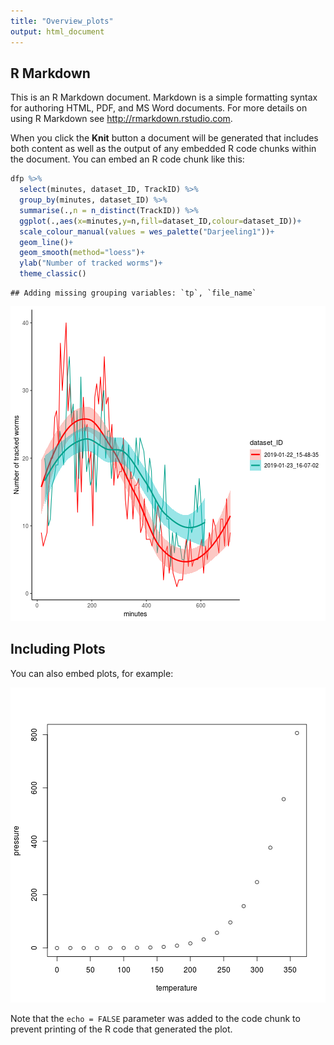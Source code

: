 ```yaml
---
title: "Overview_plots"
output: html_document
---
```




## R Markdown

This is an R Markdown document. Markdown is a simple formatting syntax for authoring HTML, PDF, and MS Word documents. For more details on using R Markdown see <http://rmarkdown.rstudio.com>.

When you click the **Knit** button a document will be generated that includes both content as well as the output of any embedded R code chunks within the document. You can embed an R code chunk like this:



```r
dfp %>%
  select(minutes, dataset_ID, TrackID) %>%
  group_by(minutes, dataset_ID) %>%
  summarise(.,n = n_distinct(TrackID)) %>%
  ggplot(.,aes(x=minutes,y=n,fill=dataset_ID,colour=dataset_ID))+
  scale_colour_manual(values = wes_palette("Darjeeling1"))+
  geom_line()+
  geom_smooth(method="loess")+
  ylab("Number of tracked worms")+
  theme_classic()
```

```
## Adding missing grouping variables: `tp`, `file_name`
```

![plot of chunk cars](figure/cars-1.png)

## Including Plots

You can also embed plots, for example:

![plot of chunk pressure](figure/pressure-1.png)

Note that the `echo = FALSE` parameter was added to the code chunk to prevent printing of the R code that generated the plot.
